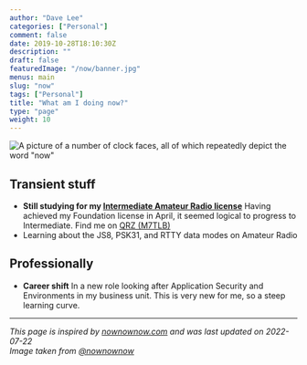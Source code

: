```yaml
---
author: "Dave Lee"
categories: ["Personal"]
comment: false
date: 2019-10-28T18:10:30Z
description: ""
draft: false
featuredImage: "/now/banner.jpg"
menus: main
slug: "now"
tags: ["Personal"]
title: "What am I doing now?"
type: "page"
weight: 10
---
```


![A picture of a number of clock faces, all of which repeatedly depict the word "now"](/now/banner.jpg)


## Transient stuff

* **Still studying for my [Intermediate Amateur Radio license](https://www.oarc.uk/intermediate)**
Having achieved my Foundation license in April, it seemed logical to progress to Intermediate.  Find me on [QRZ (M7TLB)](https://qrz.com/db/M7TLB)
* Learning about the JS8, PSK31, and RTTY data modes on Amateur Radio

## Professionally

* **Career shift**
In a new role looking after Application Security and Environments in my business unit.  This is very new for me, so a steep learning curve.

---

_This page is inspired by [nownownow.com](https://nownownow.com) and was last updated on 2022-07-22_  
_Image taken from [@nownownow](https://twitter.com/NowNowNow)_
